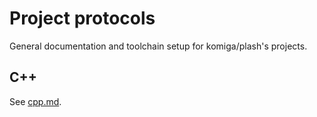 
# Project protocols

General documentation and toolchain setup for komiga/plash's projects.

## C++

See [cpp.md](//github.com/komiga/project-protocol/blob/master/cpp.md).
